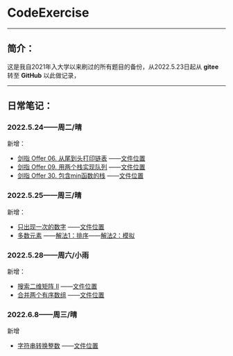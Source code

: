 # CodeExercise

---

## 简介：
这是我自2021年入大学以来刷过的所有题目的备份，从2022.5.23日起从 **gitee** 转至 **GitHub** 以此做记录，

---
## 日常笔记：

### 2022.5.24——周二/晴
新增：
* [剑指 Offer 06. 从尾到头打印链表](https://leetcode.cn/problems/cong-wei-dao-tou-da-yin-lian-biao-lcof/)
——[文件位置](LeetCode/Offer/06/c++/solution.cpp)
* [剑指 Offer 09. 用两个栈实现队列](https://leetcode.cn/problems/yong-liang-ge-zhan-shi-xian-dui-lie-lcof/)
——[文件位置](LeetCode/Offer/09/c++/solution.cpp)
* [剑指 Offer 30. 包含min函数的栈](https://leetcode.cn/problems/bao-han-minhan-shu-de-zhan-lcof/)
——[文件位置](LeetCode/Offer/30/c++/solution.cpp)

### 2022.5.25——周三/晴
新增：
* [只出现一次的数字](https://leetcode.cn/problems/single-number/)
——[文件位置](LeetCode/算法面试汇总/start/01只出现一次的数字/solution.java)
* [多数元素](https://leetcode.cn/problems/majority-element/)
——[解法1：排序](LeetCode/算法面试汇总/start/02多数元素/solution.java)——[解法2：模拟](LeetCode/算法面试汇总/start/02多数元素/solution2.java)

### 2022.5.28——周六/小雨
新增：
* [搜索二维矩阵 II](https://leetcode.cn/problems/search-a-2d-matrix-ii/)
——[文件位置](LeetCode/算法面试汇总/start/03搜索二维矩阵II/solution.cpp)
* [合并两个有序数组](https://leetcode.cn/problems/merge-sorted-array/)
——[文件位置](LeetCode/算法面试汇总/start/04合并两个有序数组/solution.cpp)

### 2022.6.8——周三/晴
新增
* [字符串转换整数](https://leetcode.cn/problems/string-to-integer-atoi/)
——[文件位置](LeetCode/String/p8/C++/solution.cpp)